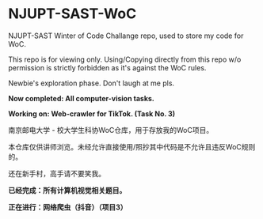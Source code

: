 # NJUPT-SAST-WoC
NJUPT-SAST Winter of Code Challange repo, used to store my code for WoC.

This repo is for viewing only. Using/Copying directly from this repo w/o permission is strictly forbidden as it's against the WoC rules.

Newbie's exploration phase. Don't laugh at me pls.

**Now completed: All computer-vision tasks.**

**Working on: Web-crawler for TikTok. (Task No. 3)**

南京邮电大学 - 校大学生科协WoC仓库，用于存放我的WoC项目。

本仓库仅供讲师浏览。未经允许直接使用/照抄其中代码是不允许且违反WoC规则的。

还在新手村，高手请不要笑我。

**已经完成：所有计算机视觉相关题目。**

**正在进行：网络爬虫（抖音）（项目3）**